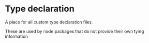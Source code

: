 # Type declaration

A place for all custom type declaration files.

These are used by node packages that do not provide their own tying information